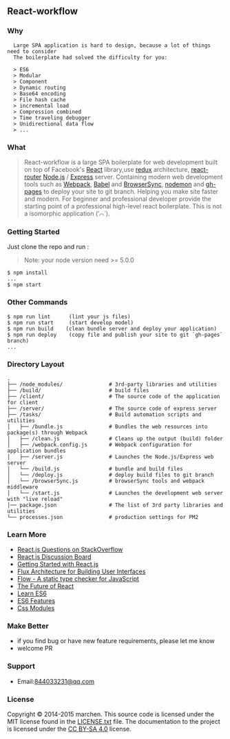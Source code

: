 ## React-workflow

### Why
```
  Large SPA application is hard to design, because a lot of things need to consider
  The boilerplate had solved the difficulty for you:
  
  > ES6
  > Modular
  > Component
  > Dynamic routing
  > Base64 encoding
  > File hash cache
  > incremental load
  > Compression combined
  > Time traveling debugger
  > Unidirectional data flow
  > ...
```

### What
> React-workflow is a large SPA
> boilerplate for web development built on top of Facebook's
> [React](https://facebook.github.io/react/) library,use
> [redux](https://github.com/rackt/redux) architecture,
> [react-router]()
> [Node.js](https://nodejs.org/) / [Express](http://expressjs.com/) server.
> Containing modern web development tools such as [Webpack](http://webpack.github.io/),
> [Babel](http://babeljs.io/) and [BrowserSync](http://www.browsersync.io/),
> [nodemon](https://github.com/remy/nodemon) and
> [gh-pages](https://github.com/tschaub/gh-pages) to deploy your site to git branch.
> Helping you make site faster and modern. 
> For beginner and professional developer provide the starting point of a professional high-level react boilerplate.
> This is not a isomorphic application (′⌒`).

### Getting Started

Just clone the repo and run :

> Note: your node version need >= 5.0.0

```shell
$ npm install
...
$ npm start
```

### Other Commands

```shell
$ npm run lint      (lint your js files)
$ npm run start     (start develop model)
$ npm run build    (clean bundle server and deploy your application)
$ npm run deploy    (copy file and publish your site to git `gh-pages` branch)
...
```


### Directory Layout

```
.
├── /node_modules/               # 3rd-party libraries and utilities
├── /build/                      # build files
├── /client/                     # The source code of the application for client
├── /server/                     # The source code of express server
├── /tasks/                      # Build automation scripts and utilities
│   ├── /bundle.js               # Bundles the web resources into package(s) through Webpack
│   ├── /clean.js                # Cleans up the output (build) folder
│   ├── /webpack.config.js       # Webpack configuration for application bundles
│   ├── /server.js               # Launches the Node.js/Express web server
│   └── /build.js                # bundle and build files
│   └── /deploy.js               # deploy build files to git branch
│   └── /browserSync.js          # browserSync tools and webpack middleware
│   └── /start.js                # Launches the development web server with "live reload"
│── package.json                 # The list of 3rd party libraries and utilities
└── processes.json               # production settings for PM2
```


### Learn More

  * [React.js Questions on StackOverflow](http://stackoverflow.com/questions/tagged/reactjs)
  * [React.js Discussion Board](https://discuss.reactjs.org/)
  * [Getting Started with React.js](http://facebook.github.io/react/)
  * [Flux Architecture for Building User Interfaces](http://facebook.github.io/flux/)
  * [Flow - A static type checker for JavaScript](http://flowtype.org/)
  * [The Future of React](https://github.com/reactjs/react-future)
  * [Learn ES6](https://babeljs.io/docs/learn-es6/)
  * [ES6 Features](https://github.com/lukehoban/es6features#readme)
  * [Css Modules](https://github.com/css-modules/css-modules)
  
### Make Better

  * if you find bug or have new feature requirements, please let me know
  * welcome PR

### Support

  * Email:844033231@qq.com

### License

Copyright © 2014-2015 marchen. This source code is licensed under the MIT
license found in the [LICENSE.txt](https://github.com/chen844033231/react-workflow/blob/master/LICENSE.txt)
file. The documentation to the project is licensed under the
[CC BY-SA 4.0](http://creativecommons.org/licenses/by-sa/4.0/) license.
